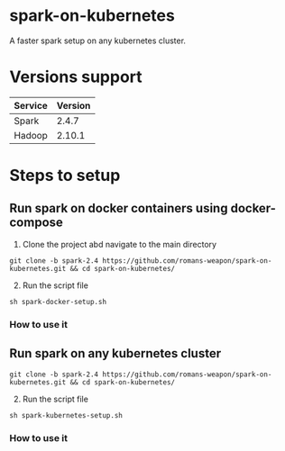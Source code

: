 # spark-on-kubernetes
A faster spark setup on  any kubernetes cluster.


# Versions support

| Service      | Version     |
| -----------  | ----------- |
| Spark        | 2.4.7       |
| Hadoop       | 2.10.1      |

# Steps to setup

## Run spark on docker containers using docker-compose
1. Clone the project abd navigate to the main directory
```commandline
git clone -b spark-2.4 https://github.com/romans-weapon/spark-on-kubernetes.git && cd spark-on-kubernetes/
```

2. Run the script file
```commandline
sh spark-docker-setup.sh
```

### How to use it


## Run spark on any kubernetes cluster 

```commandline
git clone -b spark-2.4 https://github.com/romans-weapon/spark-on-kubernetes.git && cd spark-on-kubernetes/
```

2. Run the script file
```commandline
sh spark-kubernetes-setup.sh
```

### How to use it

